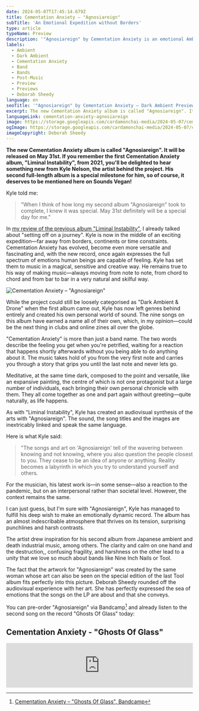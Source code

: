 ```yaml
---
date: 2024-05-07T17:45:14.679Z
title: Cementation Anxiety – "Agnosiareign"
subTitle: 'An Emotional Expedition without Borders'
type: article
typeName: Preview
description: '"Agnosiareign" by Cementation Anxiety is an emotional Ambient Preview you need to check out! Listen to the first song here!'
labels:
  - Ambient
  - Dark Ambient
  - Cementation Anxiety
  - Band
  - Bands
  - Post-Music
  - Preview
  - Previews
  - Deborah Sheedy
language: en
seoTitle: '"Agnosiareign" by Cementation Anxiety – Dark Ambient Preview'
excerpt: The new Cementation Anxiety album is called "Agnosiareign". It will be released on May 31st. If you remember the first Cementation Anxiety album, "Liminal Instability", from 2021, you'll be delighted to hear something new from Kyle Nelson, the artist behind the project. His second full-length album is a special milestone for him, so of course, it deserves to be mentioned here on Sounds Vegan!
languageLink: cementation-anxiety-agnosiareign
image: https://storage.googleapis.com/cardamonchai-media/2024-05-07/cementation-anxiety-agnosiareign-soundsvegan-com-jpg-imagine-181808_1c2318_1024_768/640.webp
ogImage: https://storage.googleapis.com/cardamonchai-media/2024-05-07/cementation-anxiety-agnosiareign-soundsvegan-com-og-jpg-imagine-181818_171d16_1200_628/640.webp
imageCopyright: Deborah Sheedy
---
```


**The new Cementation Anxiety album is called "Agnosiareign". It will be released on May 31st. If you remember the first Cementation Anxiety album, "Liminal Instability", from 2021, you'll be delighted to hear something new from Kyle Nelson, the artist behind the project. His second full-length album is a special milestone for him, so of course, it deserves to be mentioned here on Sounds Vegan!**

Kyle told me:

> "When I think of how long my second album "Agnosiareign" took to complete, I knew it was special. May 31st definitely will be a special day for me."

In [my review of the previous album "Liminal Instability"](/2021/07/cementation-anxiety-liminal-instability/), I already talked about "setting off on a journey". Kyle is now in the middle of an exciting expedition—far away from borders, continents or time constraints. Cementation Anxiety has evolved, become even more versatile and fascinating and, with the new record, once again expresses the full spectrum of emotions human beings are capable of feeling. Kyle has set them to music in a magical, sensitive and creative way. He remains true to his way of making music—always moving from note to note, from chord to chord and from bar to bar in a very natural and skilful way.

![Cementation Anxiety – "Agnosiareign"](https://storage.googleapis.com/cardamonchai-media/2024-05-07/cementation-anxiety-agnosiareign-deborah-sheedy-soundsvegan-com-jpg-imagine-181808_21281a_1024_1001/640.webp 'Cementation Anxiety – "Agnosiareign"')

While the project could still be loosely categorised as "Dark Ambient & Drone" when the first album came out, Kyle has now left genres behind entirely and created his own personal world of sound. The nine songs on this album have earned a name all of their own, which, in my opinion—could be the next thing in clubs and online zines all over the globe.

"Cementation Anxiety" is more than just a band name. The two words describe the feeling you get when you're petrified, waiting for a reaction that happens shortly afterwards without you being able to do anything about it. The music takes hold of you from the very first note and carries you through a story that grips you until the last note and never lets go.

Meditative, at the same time dark, composed to the point and versatile, like an expansive painting, the centre of which is not one protagonist but a large number of individuals, each bringing their own personal chronicle with them. They all come together as one and part again without greeting—quite naturally, as life happens.

As with "Liminal Instability", Kyle has created an audiovisual synthesis of the arts with "Agnosiareign". The sound, the song titles and the images are inextricably linked and speak the same language.

Here is what Kyle said:

> "The songs and art on 'Agnosiareign' tell of the wavering between knowing and not knowing, where you also question the people closest to you. They cease to be an idea of anyone or anything. Reality becomes a labyrinth in which you try to understand yourself and others.

For the musician, his latest work is—in some sense—also a reaction to the pandemic, but on an interpersonal rather than societal level. However, the context remains the same.

I can just guess, but I'm sure with "Agnosiareign", Kyle has managed to fulfill his deep wish to make an emotionally dynamic record. The album has an almost indescribable atmosphere that thrives on its tension, surprising punchlines and harsh contrasts.

The artist drew inspiration for his second album from Japanese ambient and death industrial music, among others. The clarity and calm on one hand and the destruction,, confusing fragility, and harshness on the other lead to a unity that we love so much about bands like Nine Inch Nails or Tool.

The fact that the artwork for "Agnosiareign" was created by the same woman whose art can also be seen on the special edition of the last Tool album fits perfectly into this picture. Deborah Sheedy rounded off the audiovisual experience with her art. She has perfectly expressed the sea of emotions that the songs on the LP are about and that she conveys.

You can pre-order "Agnosiareign" via Bandcamp[^1] and already listen to the second song on the record "Ghosts Of Glass" today:

## Cementation Anxiety - "Ghosts Of Glass"

<iframe
  style="border: 0; width: 100%; height: 120px;"
  src="https://bandcamp.com/EmbeddedPlayer/album=376460926/size=large/bgcol=ffffff/linkcol=0687f5/tracklist=false/artwork=small/transparent=true/"
  seamless
>
  <a href="https://cementationanxiety.bandcamp.com/album/ghosts-of-glass">
    Ghosts of Glass by Cementation Anxiety
  </a>
</iframe>

[^1]: [Cementation Anxiety – "Ghosts Of Glass", Bandcamp](https://cementationanxiety.bandcamp.com/album/ghosts-of-glass)
